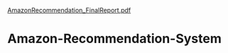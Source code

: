 [AmazonRecommendation_FinalReport.pdf](https://github.com/Ayush210895/Amazon-Recommendation-System/files/9805583/AmazonRecommendation_FinalReport.pdf)
# Amazon-Recommendation-System
